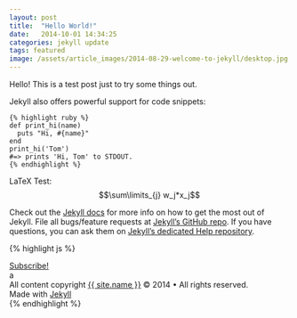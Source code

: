 ```yaml
---
layout: post
title:  "Hello World!"
date:   2014-10-01 14:34:25
categories: jekyll update
tags: featured
image: /assets/article_images/2014-08-29-welcome-to-jekyll/desktop.jpg
---
```

Hello! This is a test post just to try some things out. 

Jekyll also offers powerful support for code snippets:

	{% highlight ruby %}
	def print_hi(name)
	  puts "Hi, #{name}"
	end
	print_hi('Tom')
	#=> prints 'Hi, Tom' to STDOUT.
	{% endhighlight %}

LaTeX Test: $$\sum\limits_{j} w_j*x_j$$
	

Check out the [Jekyll docs][jekyll] for more info on how to get the most out of Jekyll. File all bugs/feature requests at [Jekyll’s GitHub repo][jekyll-gh]. If you have questions, you can ask them on [Jekyll’s dedicated Help repository][jekyll-help].

{% highlight js %}

<footer class="site-footer">
<a class="subscribe" href="{{ "/feed.xml" | prepend: site.baseurl }}"> <span class="tooltip"> <i class="fa fa-rss"></i> Subscribe!</span></a>
<div class="inner">a
<section class="copyright">All content copyright <a href="mailto:{{ site.email}}">{{ site.name }}</a> &copy; 2014 &bull; All rights reserved.</section>
<section class="poweredby">Made with <a href="http://jekyllrb.com"> Jekyll</a></section>
</div>
</footer>
{% endhighlight %}


[jekyll]:      http://jekyllrb.com
[jekyll-gh]:   https://github.com/jekyll/jekyll
[jekyll-help]: https://github.com/jekyll/jekyll-help
